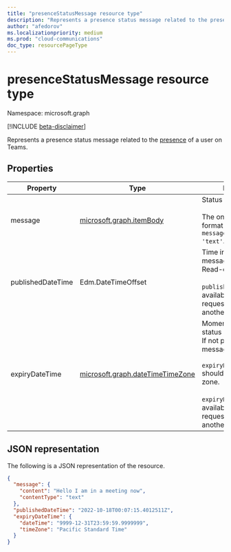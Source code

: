 ```yaml
---
title: "presenceStatusMessage resource type"
description: "Represents a presence status message related to the presence of a user on Teams."
author: "afedorov"
ms.localizationpriority: medium
ms.prod: "cloud-communications"
doc_type: resourcePageType
---
```


# presenceStatusMessage resource type

Namespace: microsoft.graph

[!INCLUDE [beta-disclaimer](../../includes/beta-disclaimer.md)]

Represents a presence status message related to the [presence](presence.md) of a user on Teams.

## Properties

| Property       | Type           | Description                                 | 
| -------------- | -------------- | ------------------------------------------- | 
| message | [microsoft.graph.itemBody](itemBody.md) | Status message item.<br/><br/> The only supported format currently is `message.contentType = 'text'`. |
| publishedDateTime | Edm.DateTimeOffset |Time in which the status message was published.<br/>Read-only.<br/><br/>`publishedDateTime` is not available when requesting presence of another user. |
| expiryDateTime | [microsoft.graph.dateTimeTimeZone](dateTimeTimeZone.md) | Moment in time of when status message expires.<br/>If not provided the status message will not expire.<br/><br/>`expiryDateTime.dateTime` should not include time zone.<br/><br/>`expiryDateTime` is not available when requesting presence of another user. |

## JSON representation

The following is a JSON representation of the resource.

<!-- {
  "blockType": "resource",
  "optionalProperties": [
    "publishedDateTime",
    "expiryDateTime"
  ],
  "@odata.type": "microsoft.graph.presenceStatusMessage"
}-->
```json
{
  "message": {
    "content": "Hello I am in a meeting now",
    "contentType": "text"
  },
  "publishedDateTime": "2022-10-18T00:07:15.4012511Z",
  "expiryDateTime": {
    "dateTime": "9999-12-31T23:59:59.9999999",
    "timeZone": "Pacific Standard Time"
  }
}
```
